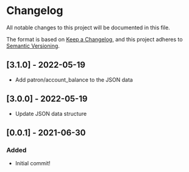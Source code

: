 # Changelog
All notable changes to this project will be documented in this file.

The format is based on [Keep a Changelog](https://keepachangelog.com/en/1.0.0/),
and this project adheres to [Semantic Versioning](https://semver.org/spec/v2.0.0.html).

## [3.1.0] - 2022-05-19
- Add patron/account_balance to the JSON data

## [3.0.0] - 2022-05-19
- Update JSON data structure

## [0.0.1] - 2021-06-30
### Added
- Initial commit!
